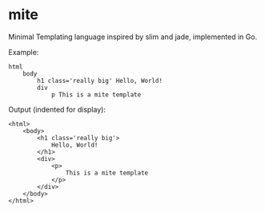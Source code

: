 mite
====

Minimal Templating language inspired by slim and jade, implemented in Go.


Example:

    html
        body
            h1 class='really big' Hello, World!
            div
                p This is a mite template


Output (indented for display):

    <html>
        <body>
            <h1 class='really big'>
                Hello, World!
            </h1>
            <div>
                <p>
                    This is a mite template
                </p>
            </div>
        </body>
    </html>
